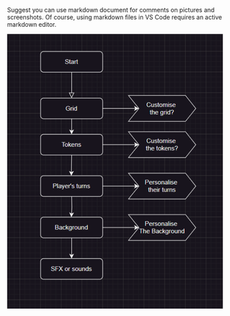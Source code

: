

Suggest you can use markdown document for comments on pictures and screenshots. Of course, using markdown files in VS Code requires an active markdown editor.


![flowchart_image](image.png)